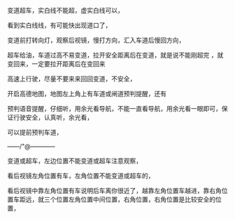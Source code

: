 变道超车，实白线不能超，虚实白线可以，


看到实白线线，有可能快出现道口了，


变道前打转向灯，观察后视镜，慢打方向，汇入车道后慢回方向，


超车给油，车道过高不易变道，拉开安全距离后在变道，就是说不能刚超完 ，就变回来，一定要拉开距离后在变回来

高速上行驶，尽量不要来来回回变道，不安全，



开启高德地图，地图左上角上有车道或闸道预判提醒，还有


预判语音提醒，仔细听，用余光看导航，不能一直看导航，用余光看一眼即可，保证行驶安全，认真听，余光看，


可以提前预判车道，



——/"@————

变道或超车，左边位置不能变道或超车注意观察，

看后视镜左角位置有车，左角位置不能变道或超车的，


看后视镜中靠左角位置有车说明后车离你很近了，越靠左角位置车越进，靠右角位置车距远，就三个位置左角位置中间位置，右角位置，右角位置是比较安全的位置，











